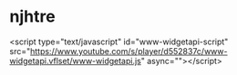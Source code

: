 # njhtre
&lt;script type="text/javascript" id="www-widgetapi-script" src="https://www.youtube.com/s/player/d552837c/www-widgetapi.vflset/www-widgetapi.js" async="">&lt;/script>
